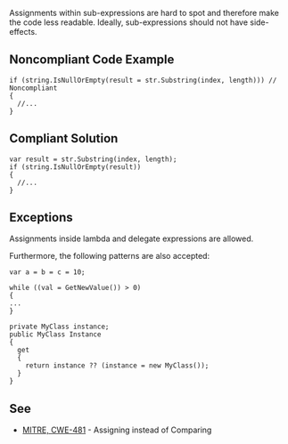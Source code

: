 Assignments within sub-expressions are hard to spot and therefore make the code less readable. Ideally, sub-expressions should not have side-effects.
 
## Noncompliant Code Example

    if (string.IsNullOrEmpty(result = str.Substring(index, length))) // Noncompliant
    {
      //...
    }

## Compliant Solution

    var result = str.Substring(index, length);
    if (string.IsNullOrEmpty(result))
    {
      //...
    }

## Exceptions
 
Assignments inside lambda and delegate expressions are allowed.
 
Furthermore, the following patterns are also accepted:

    var a = b = c = 10;

    while ((val = GetNewValue()) > 0)
    {
    ...
    }

    private MyClass instance;
    public MyClass Instance
    {
      get
      {
        return instance ?? (instance = new MyClass());
      }
    }

## See
 
- [MITRE, CWE-481](https://cwe.mitre.org/data/definitions/481) - Assigning instead of Comparing